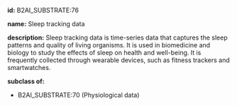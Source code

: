 **id:** B2AI_SUBSTRATE:76

**name:** Sleep tracking data

**description:** Sleep tracking data is time-series data that captures the sleep patterns and quality of living organisms. It is used in biomedicine and biology to study the effects of sleep on health and well-being. It is frequently collected through wearable devices, such as fitness trackers and smartwatches.

**subclass of:**

- B2AI_SUBSTRATE:70 (Physiological data)
